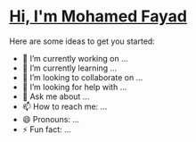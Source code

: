 <div>
  <a href="https://github.com/mohamedfayad99  style="text-align:center; text-decoration:none;"><h1> Hi, I'm Mohamed Fayad</h1> </a>
</div>
Here are some ideas to get you started:

- 🔭 I’m currently working on ...
- 🌱 I’m currently learning ...
- 👯 I’m looking to collaborate on ...
- 🤔 I’m looking for help with ...
- 💬 Ask me about ...
- 📫 How to reach me: ...
- 😄 Pronouns: ...
- ⚡ Fun fact: ...

